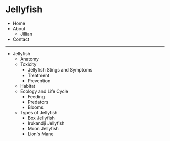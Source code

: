 # Jellyfish

- Home
- About
	- Jillian
- Contact

*****

- Jellyfish
	- Anatomy
	- Toxicity
		- Jellyfish Stings and Symptoms
		- Treatment 
		- Prevention
	- Habitat
	- Ecology and Life Cycle
		- Feeding
		- Predators
		- Blooms
	- Types of Jellyfish
		- Box Jellyfish
		- Irukandji Jellyfish
		- Moon Jellyfish
		- Lion's Mane